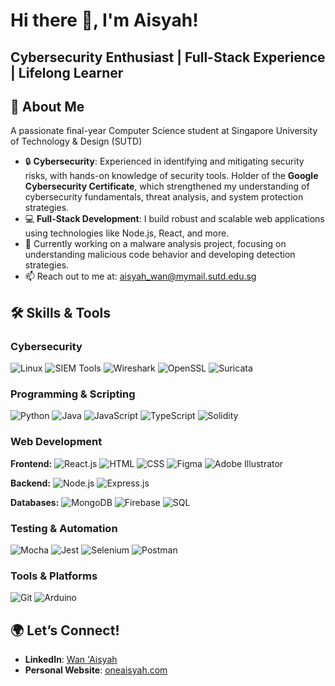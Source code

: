 # Hi there 👋, I'm Aisyah!
## Cybersecurity Enthusiast | Full-Stack Experience | Lifelong Learner

## 🚀 About Me
A passionate final-year Computer Science student at Singapore University of Technology & Design (SUTD)
- 🔒 **Cybersecurity**: Experienced in identifying and mitigating security risks, with hands-on knowledge of security tools. Holder of the **Google Cybersecurity Certificate**, which strengthened my understanding of cybersecurity fundamentals, threat analysis, and system protection strategies.
- 💻 **Full-Stack Development**: I build robust and scalable web applications using technologies like Node.js, React, and more.
- 🌱 Currently working on a malware analysis project, focusing on understanding malicious code behavior and developing detection strategies.
- 📫 Reach out to me at: [aisyah_wan@mymail.sutd.edu.sg](mailto:aisyah_wan@mymail.sutd.edu.sg)

## 🛠️ Skills & Tools

### **Cybersecurity**
![Linux](https://img.shields.io/badge/-Linux-FCC624?logo=linux&logoColor=black&style=flat)
![SIEM Tools](https://img.shields.io/badge/-SIEM%20Tools-FF6F00?style=flat)
![Wireshark](https://img.shields.io/badge/-Wireshark-1679A7?logo=wireshark&logoColor=white&style=flat)
![OpenSSL](https://img.shields.io/badge/-OpenSSL-721817?style=flat)
![Suricata](https://img.shields.io/badge/-Suricata-E84A27?style=flat)

### **Programming & Scripting**
![Python](https://img.shields.io/badge/-Python-3776AB?logo=python&logoColor=white&style=flat)
![Java](https://img.shields.io/badge/-Java-007396?logo=java&logoColor=white&style=flat)
![JavaScript](https://img.shields.io/badge/-JavaScript-F7DF1E?logo=javascript&logoColor=black&style=flat)
![TypeScript](https://img.shields.io/badge/-TypeScript-3178C6?logo=typescript&logoColor=white&style=flat)
![Solidity](https://img.shields.io/badge/-Solidity-363636?logo=solidity&logoColor=white&style=flat)

### **Web Development**
**Frontend:** 
  ![React.js](https://img.shields.io/badge/-React-61DAFB?logo=react&logoColor=black&style=flat)
  ![HTML](https://img.shields.io/badge/-HTML-E34F26?logo=html5&logoColor=white&style=flat)
  ![CSS](https://img.shields.io/badge/-CSS-1572B6?logo=css3&logoColor=white&style=flat)
  ![Figma](https://img.shields.io/badge/-Figma-F24E1E?logo=figma&logoColor=white&style=flat)
  ![Adobe Illustrator](https://img.shields.io/badge/-Adobe%20Illustrator-FF9A00?logo=adobeillustrator&logoColor=white&style=flat)

**Backend:**
  ![Node.js](https://img.shields.io/badge/-Node.js-339933?logo=node.js&logoColor=white&style=flat)
  ![Express.js](https://img.shields.io/badge/-Express.js-000000?logo=express&logoColor=white&style=flat)

**Databases:**
  ![MongoDB](https://img.shields.io/badge/-MongoDB-47A248?logo=mongodb&logoColor=white&style=flat)
  ![Firebase](https://img.shields.io/badge/-Firebase-FFCA28?logo=firebase&logoColor=black&style=flat)
  ![SQL](https://img.shields.io/badge/-SQL-4479A1?logo=postgresql&logoColor=white&style=flat)

### **Testing & Automation**
![Mocha](https://img.shields.io/badge/-Mocha-8D6748?logo=mocha&logoColor=white&style=flat)
![Jest](https://img.shields.io/badge/-Jest-C21325?logo=jest&logoColor=white&style=flat)
![Selenium](https://img.shields.io/badge/-Selenium-43B02A?logo=selenium&logoColor=white&style=flat)
![Postman](https://img.shields.io/badge/-Postman-FF6C37?logo=postman&logoColor=white&style=flat)

### **Tools & Platforms**
![Git](https://img.shields.io/badge/-Git-F05032?logo=git&logoColor=white&style=flat)
![Arduino](https://img.shields.io/badge/-Arduino-00979D?logo=arduino&logoColor=white&style=flat)


## 🌍 Let’s Connect!
- **LinkedIn**: [Wan 'Aisyah](https://linkedin.com/in/wan-aisyah)
- **Personal Website**: [oneaisyah.com](https://oneaisyah.github.io)